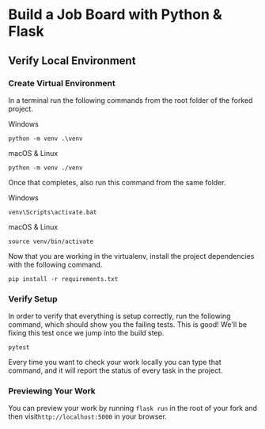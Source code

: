 # Build a Job Board with Python & Flask

## Verify Local Environment

### Create Virtual Environment


In a terminal run the following commands from the root folder of the forked project. 

Windows
```
python -m venv .\venv
```

macOS & Linux
```
python -m venv ./venv
```

Once that completes, also run this command from the same folder.

Windows
```
venv\Scripts\activate.bat
```

macOS & Linux
```
source venv/bin/activate
```

Now that you are working in the virtualenv, install the project dependencies with the following command.

```
pip install -r requirements.txt
```

### Verify Setup

In order to verify that everything is setup correctly, run the following command, which should show you the failing tests. This is good! We'll be fixing this test once we jump into the build step.

```
pytest
```

Every time you want to check your work locally you can type that command, and it will report the status of every task in the project.

### Previewing Your Work

You can preview your work by running `flask run` in the root of your fork and then visit`http://localhost:5000` in your browser.
